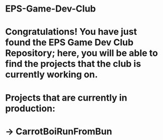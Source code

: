 # EPS-Game-Dev-Club

# Congratulations! You have just found the EPS Game Dev Club Repository; here, you will be able to find the projects that the club is currently working on.

# Projects that are currently in production:
#   -> CarrotBoiRunFromBun
